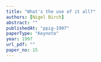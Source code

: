 ```yaml
---
title: "What's the use of it all?"
authors: [Nigel Birch]
abstract: ""
publishedAt: "ppig-1997"
paperType: "Keynote"
year: 1997
url_pdf: ""
paper_no: 15
---
```

